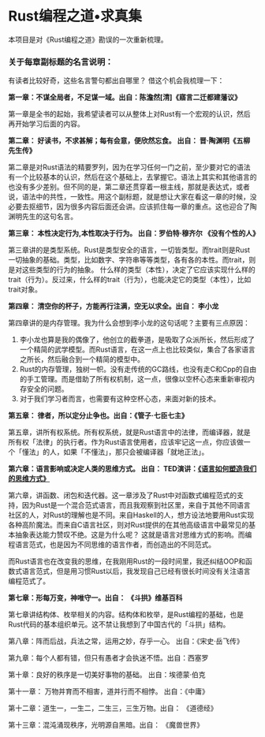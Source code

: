 # Rust编程之道•求真集

本项目是对《Rust编程之道》勘误的一次重新梳理。

### 关于每章副标题的名言说明：

有读者比较好奇，这些名言警句都出自哪里？ 借这个机会我梳理一下：

**第一章：不谋全局者，不足谋一域。出自：陈澹然\[清\]《寤言二迁都建藩议》**

第一章是全书的起始，我希望读者可以从整体上对Rust有一个宏观的认识，然后再开始学习后面的内容。

**第二章： 好读书，不求甚解；每有会意，便欣然忘食。  出自： 晋·陶渊明《五柳先生传》**

第二章是对Rust语法的精要罗列，因为在学习任何一门之前，至少要对它的语法有一个比较基本的认识，然后在这个基础上，去掌握它。语法上其实和其他语言的也没有多少差别。但不同的是，第二章还贯穿着一根主线，那就是表达式，或者说，语法中的共性，一致性。用这个副标题，就是想让大家在看这一章的时候，没必要去抠细节，因为很多内容后面还会讲。应该抓住每一章的重点。这也迎合了陶渊明先生的这句名言。

**第三章：  本性决定行为,本性取决于行为。 出自：罗伯特·穆齐尔 《没有个性的人》**

第三章讲的是类型系统。Rust是类型安全的语言，一切皆类型。而trait则是Rust一切抽象的基础。类型，比如数字、字符串等等类型，各有各的本性。而trait，则是对这些类型的行为的抽象。 什么样的类型（本性），决定了它应该实现什么样的trait（行为）。反过来，什么样的trait（行为），也能决定它的类型（本性），比如trait对象。

**第四章： 清空你的杯子，方能再行注满，空无以求全。出自： 李小龙**

第四章讲的是内存管理。我为什么会想到李小龙的这句话呢？主要有三点原因：

1. 李小龙也算是我的偶像了，他创立的截拳道，是吸取了众派所长，然后形成了一个精简的武学模型。而Rust语言，在这一点上也比较类似，集合了各家语言之所长，然后融合到一个精简的模型中。
2. Rust的内存管理，独树一帜。没有走传统的GC路线，也没有走C和Cpp的自由的手工管理。而是借助了所有权机制，这一点，很像以空杯心态来重新审视内存安全的问题。
3. 对于我们学习者而言，也需要有这种空杯心态，来面对新的技术。

**第五章：  律者，所以定分止争也。出自：《管子·七臣七主》**

第五章，讲所有权系统。所有权系统，就是Rust语言中的法律，而编译器，就是所有权「法律」的执行者。作为Rust语言使用者，应该牢记这一点，你应该做一个「懂法」的人，如果「不懂法」，那只会被编译器「就地正法」。

**第六章：语言影响或决定人类的思维方式。 出自： TED演讲：**[**《语言如何塑造我们的思维方式》**](https://www.ted.com/talks/lera_boroditsky_how_language_shapes_the_way_we_think/transcript?language=zh-cn)

第六章，讲函数、闭包和迭代器。这一章涉及了Rust中对函数式编程范式的支持，因为Rust是一个混合范式语言，而且我观察到社区里，来自于其他不同语言社区的人，对Rust的理解也是不同。来自Haskell的人，想方设法地要用Rust实现各种高阶魔法。而来自C语言社区，则对Rust提供的在其他高级语言中最常见的基本抽象表达能力赞叹不绝。这是为什么呢？ 这就是语言对思维方式的影响。而编程语言范式，也是因为不同思维的语言作者，而创造出的不同范式。

而Rust语言也在改变我的思维，在我刚用Rust的一段时间里，我还纠结OOP和函数式语言范式，但是用习惯Rust以后，我发现自己已经有很长时间没有关注语言编程范式了。

**第七章：形每万变，神唯守一。出自： 《斗拱》维基百科**

第七章讲结构体、枚举相关的内容。结构体和枚举，是Rust编程的基础，也是Rust代码的基本组织单元。这不禁让我想到了中国古代的「斗拱」结构。

第八章：阵而后战，兵法之常，运用之妙，存乎一心。  出自：《宋史·岳飞传》

第九章：每个人都有错，但只有愚者才会执迷不悟。出自：西塞罗

第十章：良好的秩序是一切美好事物的基础。  出自：埃德蒙·伯克

第十一章： 万物并育而不相害，道并行而不相悖。 出自：《中庸》

第十二章：道生一，一生二，二生三，三生万物。出自： 《道德经》

第十三章：混沌涌现秩序，光明源自黑暗。出自： 《魔兽世界》

